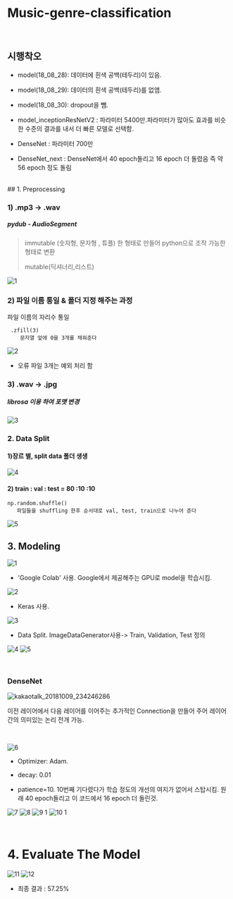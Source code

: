 # Music-genre-classification

</br>

## 시행착오

 * model(18_08_28): 데이터에 흰색 공백(테두리)이 있음.
 
 * model(18_08_29): 데이터의 흰색 공백(테두리)를 없앰.
 
 * model(18_08_30): dropout을 뺌.
 
 * model_inceptionResNetV2 : 파라미터 5400만.파라미터가 많아도 효과를 비슷한 수준의 결과를 내서 더 빠른 모델로 선택함.
 
 * DenseNet : 파라미터 700만 
 
 * DenseNet_next : DenseNet에서 40 epoch돌리고 16 epoch 더 돌렸음 즉 약 56 epoch 정도 돌림
 
</br>
## 1. Preprocessing 

### 1) .mp3 -> .wav

##### pydub - AudioSegment 

> immutable (숫자형, 문자형 , 튜플) 한 형태로 만들어 python으로  조작 가능한 형태로 변환
>
> mutable(딕셔너리,리스트)

![1](https://user-images.githubusercontent.com/42205410/46684392-a2b27880-cc2d-11e8-8f7e-5309d7f26bf0.png)


### 2) 파일 이름 통일 & 폴더 지정 해주는 과정

파일 이름의 자리수 통일 

```
 .zfill(3) 
    문자열 앞에 0을 3개를 채워준다 
```

![2](https://user-images.githubusercontent.com/42205410/46684397-a514d280-cc2d-11e8-93ad-dcab2cdd4e43.png)

- 오류 파일 3개는 예외 처리 함 

### 3) .wav -> .jpg

##### librosa 이용 하여 포맷 변경 

![3](https://user-images.githubusercontent.com/42205410/46684399-a645ff80-cc2d-11e8-99e8-5d4232914c68.png)

### 2. Data Split

#### 1)장르 별, split data 폴더 생생 

![4](https://user-images.githubusercontent.com/42205410/46684404-a80fc300-cc2d-11e8-9255-961a077bc4ff.png)

#### 2) train : val : test = 80 :10 :10 

```
np.random.shuffle()
   파일들을 shuffling 한후 순서대로 val, test, train으로 나누어 준다 
```

![5](https://user-images.githubusercontent.com/42205410/46684405-a9d98680-cc2d-11e8-9fc5-28ed66d161cf.png)


## 3. Modeling

 
![1](https://user-images.githubusercontent.com/42205410/46679966-ff5c6600-cc22-11e8-8641-220be7b678b4.PNG)

 * 'Google Colab' 사용. Google에서 제공해주는 GPU로 model을 학습시킴.
 
 
![2](https://user-images.githubusercontent.com/42205410/46679974-04b9b080-cc23-11e8-8bec-c8f30aa477dd.PNG)

 * Keras 사용.

![3](https://user-images.githubusercontent.com/42205410/46679982-08e5ce00-cc23-11e8-8d38-f00be246e78c.PNG)

 * Data Split. ImageDataGenerator사용-> Train, Validation, Test 정의
 
 
![4](https://user-images.githubusercontent.com/42205410/46679987-0d11eb80-cc23-11e8-9375-47084736684c.PNG)
![5](https://user-images.githubusercontent.com/42205410/46679991-0edbaf00-cc23-11e8-810d-1f061c5ff073.PNG)

</br>

### DenseNet
![kakaotalk_20181009_234246286](https://user-images.githubusercontent.com/42205410/46678876-983db200-cc20-11e8-9ed7-f14dbb98ee1f.png)

이전 레이어에서 다음 레이어를 이어주는 추가적인 Connection을 만들어 주어 레이어간의 의미있는 논리 전개 가능. 

</br>


![6](https://user-images.githubusercontent.com/42205410/46680000-156a2680-cc23-11e8-8851-191a827bed36.PNG)

 * Optimizer: Adam.
 
 * decay: 0.01
 
 * patience=10. 10번째 기다렸다가 학습 정도의 개선의 여지가 없어서 스탑시킴. 원래 40 epoch돌리고 이 코드에서 16 epoch 더 돌린것.

![7](https://user-images.githubusercontent.com/42205410/46680008-1a2eda80-cc23-11e8-8367-2ea363d64827.PNG)
![8](https://user-images.githubusercontent.com/42205410/46680021-1ef38e80-cc23-11e8-99b2-b3006418fcaa.PNG)
![9 1](https://user-images.githubusercontent.com/42205410/46683828-223f4800-cc2c-11e8-9a7e-66b72d893083.jpg)
![10 1](https://user-images.githubusercontent.com/42205410/46683948-75b19600-cc2c-11e8-85f5-128b24a76a79.PNG)

</br>

 # 4. Evaluate The Model

![11](https://user-images.githubusercontent.com/42205410/46680047-2c107d80-cc23-11e8-8e32-4ee475b4300f.PNG)
![12](https://user-images.githubusercontent.com/42205410/46680068-33d02200-cc23-11e8-9f65-ac3326572cf1.PNG)

 * 최종 결과 : 57.25%
